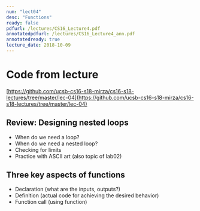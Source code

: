 ```yaml
---
num: "lect04"
desc: "Functions"
ready: false
pdfurl: /lectures/CS16_Lecture4.pdf
annotatedpdfurl: /lectures/CS16_Lecture4_ann.pdf
annotatedready: true
lecture_date: 2018-10-09
---
```


# Code from lecture
[https://github.com/ucsb-cs16-s18-mirza/cs16-s18-lectures/tree/master/lec-04](https://github.com/ucsb-cs16-s18-mirza/cs16-s18-lectures/tree/master/lec-04)

## Review: Designing nested loops
* When do we need a loop?
* When do we need a nested loop?
* Checking for limits
* Practice with ASCII art (also topic of lab02)

## Three key aspects of functions
* Declaration (what are the inputs, outputs?)
* Definition  (actual code for achieving the desired behavior)
* Function call (using function)
